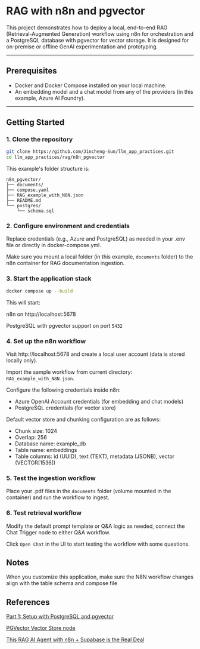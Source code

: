 # RAG with n8n and pgvector

This project demonstrates how to deploy a local, end-to-end RAG (Retrieval-Augmented Generation) workflow using n8n for orchestration and a PostgreSQL database with pgvector for vector storage. It is designed for on-premise or offline GenAI experimentation and prototyping.

---

## Prerequisites

- Docker and Docker Compose installed on your local machine.
- An embedding model and a chat model from any of the providers (in this example, Azure AI Foundry).

---

## Getting Started

### 1. Clone the repository

```bash
git clone https://github.com/Jincheng-Sun/llm_app_practices.git
cd llm_app_practices/rag/n8n_pgvector
```

This example's folder structure is:
```
n8n_pgvector/
├── documents/
├── compose.yaml
├── RAG_example_with_N8N.json
├── README.md
└── postgres/
    └── schema.sql
```

### 2. Configure environment and credentials
Replace credentials (e.g., Azure and PostgreSQL) as needed in your .env file or directly in docker-compose.yml.

Make sure you mount a local folder (in this example, `documents` folder) to the n8n container for RAG documentation 
ingestion.

### 3. Start the application stack
```bash
docker compose up --build
```
This will start:

n8n on http://localhost:5678

PostgreSQL with pgvector support on port `5432`

### 4. Set up the n8n workflow
Visit http://localhost:5678 and create a local user account (data is stored locally only).

Import the sample workflow from current directory: `RAG_example_with_N8N.json`.

Configure the following credentials inside n8n:
- Azure OpenAI Account credentials (for embedding and chat models)
- PostgreSQL credentials (for vector store)

Default vector store and chunking configuration are as follows:
- Chunk size: 1024
- Overlap: 256
- Database name: example_db
- Table name: embeddings
- Table columns: id (UUID), text (TEXT), metadata (JSONB), vector (VECTOR[1536])

### 5. Test the ingestion workflow
Place your .pdf files in the `documents` folder (volume mounted in the container) and run the workflow to ingest.

### 6. Test retrieval workflow
Modify the default prompt template or Q&A logic as needed, connect the Chat Trigger node to either Q&A workflow.

Click `Open Chat` in the UI to start testing the workflow with some questions.

## Notes
When you customize this application, make sure the N8N workflow changes align with the table schema and compose file

## References
[Part 1: Setup with PostgreSQL and pgvector](https://dev.to/yukaty/setting-up-postgresql-with-pgvector-using-docker-hcl)

[PGVector Vector Store node](https://docs.n8n.io/integrations/builtin/cluster-nodes/root-nodes/n8n-nodes-langchain.vectorstorepgvector/)

[This RAG AI Agent with n8n + Supabase is the Real Deal](https://youtu.be/PEI_ePNNfJQ?si=Pi9lG0L9vAtWPXUG)